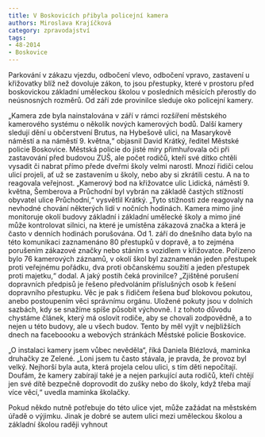 ```yaml
---
title: V Boskovicích přibyla policejní kamera
authors: Miroslava Krajíčková
category: zpravodajství
tags: 
- 48-2014
- Boskovice
---
```

Parkování v zákazu vjezdu, odbočení vlevo, odbočení vpravo, zastavení u křižovatky blíž než dovoluje zákon, to jsou přestupky, které v prostoru před boskovickou základní uměleckou školou v posledních měsících přerostly do neúsnosných rozměrů. Od září zde provinilce sleduje oko policejní kamery.

„Kamera zde byla nainstalována v září v rámci rozšíření městského kamerového systému o několik nových kamerových bodů. Další kamery sledují dění u občerstvení Brutus, na Hybešově ulici, na Masarykově náměstí a na náměstí 9. května,“ objasnil David Krátký, ředitel Městské policie Boskovice. Městská policie do jisté míry přimhuřovala oči při zastavování před budovou ZUŠ, ale počet rodičů, kteří své dítko chtěli vysadit či nabrat přímo přede dveřmi školy velmi narostl. Mnozí řidiči celou ulicí projeli, ať už se zastavením u školy, nebo aby si zkrátili cestu. A na to reagovala veřejnost. „Kamerový bod na křižovatce ulic Lidická, náměstí 9. května, Šemberova a Průchodní byl vybrán na základě častých stížností obyvatel ulice Průchodní,“ vysvětlil Krátký. „Tyto stížnosti zde reagovaly na nevhodné chování některých lidí v nočních hodinách. Kamera mimo jiné monitoruje okolí budovy základní i základní umělecké školy a mimo jiné může kontrolovat silnici, na které je umístěna zákazová značka a která je často v denních hodinách porušována. Od 1. září do dnešního data bylo na této komunikaci zaznamenáno 80 přestupků v dopravě, a to zejména porušením zákazové značky nebo stáním s vozidlem v křižovatce. Pořízeno bylo 76 kamerových záznamů, v okolí škol byl zaznamenán jeden přestupek proti veřejnému pořádku, dva proti občanskému soužití a jeden přestupek proti majetku,“ dodal. A jaký postih čeká provinilce? „Zjištěné porušení dopravních předpisů je řešeno předvoláním příslušných osob k řešení dopravního přestupku. Věc je pak s řidičem řešena buď blokovou pokutou, anebo postoupením věci správnímu orgánu. Uložené pokuty jsou v dolních sazbách, kdy se snažíme spíše působit výchovně. I z tohoto důvodu chystáme článek, který má oslovit rodiče, aby se chovali zodpovědně, a to nejen u této budovy, ale u všech budov. Tento by měl vyjít v nejbližších dnech na faceboooku a webových stránkách Městské policie Boskovice.

„O instalaci kamery jsem vůbec nevěděla“, říká Daniela Blézlová, maminka druhačky ze Zelené. „Loni jsem tu často stávala, je pravda, že provoz byl velký. Nejhorší byla auta, která projela celou ulici, s tím děti nepočítají. Doufám, že kamery zabírají také je a nejen parkující auta rodičů, kteří chtějí jen své dítě bezpečně doprovodit do zušky nebo do školy, když třeba mají více věcí,“ uvedla maminka školačky. 

Pokud někdo nutně potřebuje do této ulice vjet, může zažádat na městském úřadě o výjimku. Jinak je dobré se autem ulici mezi uměleckou školou a základní školou raději vyhnout


